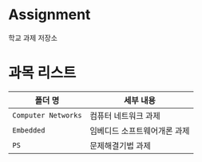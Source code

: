 # Assignment

학교 과제 저장소

# 과목 리스트

| 폴더 명  | 세부 내용 |
| --- | --- |
| `Computer Networks`   | 컴퓨터 네트워크 과제 |
| `Embedded` | 임베디드 소프트웨어개론 과제 |
| `PS` | 문제해결기법 과제 |